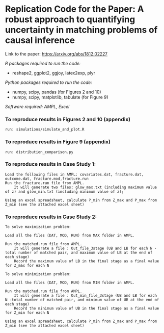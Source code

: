 # Replication Code for the Paper: A robust approach to quantifying uncertainty in matching problems of causal inference

Link to the paper: https://arxiv.org/abs/1812.02227

*R packages required to run the code:* 
- reshape2, ggplot2, ggjoy, latex2exp, plyr

*Python packages required to run the code:*
- numpy, scipy, pandas (for Figures 2 and 10)
- numpy, scipy, matplotlib, tabulate (for Figure 9)

*Software required: AMPL, Excel*

### To reproduce results in Figures 2 and 10 (appendix) 
    run: simulations/simulate_and_plot.R

### To reproduce results in Figure 9 (appendix) 
    run: distribution_comparison.py

### To reproduce results in Case Study 1:
    Load the following files in AMPL: covariates.dat, fracture.dat, outcome.dat, fracture.mod,fracture.run
    Run the fracture.run file from AMPL. 
        It will generate two files: glow_max.txt (including maximum value of z) and glow_min.txt (including minimum value of z);
            
    Using an excel spreadsheet, calculate P_min from Z_max and P_max from Z_min (see the attached excel sheet)

### To reproduce results in Case Study 2:

    To solve maximization problem:

    Load all the files (DAT, MOD, RUN) from MAX folder in AMPL.

    Run the matched.run file from AMPL. 
        It will generate a file : Out_file_3stage (UB and LB for each N -total number of matched pair, and maximum value of LB at the end of each stage) 
        Record the maximum value of LB in the final stage as a final value for Z_max for each N
            
    To solve minimization problem:

    Load all the files (DAT, MOD, RUN) from MIN folder in AMPL.

    Run the matched.run file from AMPL. 
        It will generate a file : Out_min_file_3stage (UB and LB for each N -total number of matched pair, and minimum value of UB at the end of each stage)
        Record the minimum value of UB in the final stage as a final value for Z_min for each N

    Using an excel spreadsheet, calculate P_min from Z_max and P_max from Z_min (see the attached excel sheet)
